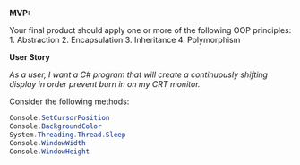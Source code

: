 __MVP:__

Your final product should apply one or more of the following OOP principles:
    1. Abstraction
    2. Encapsulation
    3. Inheritance
    4. Polymorphism

__User Story__

_As a user, I want a C# program that will create a continuously shifting display in order prevent burn in on my CRT monitor._

Consider the following methods:

```cs
Console.SetCursorPosition
Console.BackgroundColor
System.Threading.Thread.Sleep
Console.WindowWidth
Console.WindowHeight
```